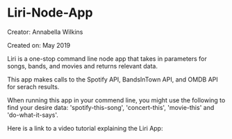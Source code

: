 # Liri-Node-App
Creator: Annabella Wilkins

Created on: May 2019

Liri is a one-stop command line node app that takes in parameters for songs, bands, and movies and returns relevant data.

This app makes calls to the Spotify API, BandsInTown API, and OMDB API for serach results.

When running this app in your commend line, you might use the following to find your desire data:
'spotify-this-song', 'concert-this', 'movie-this' and 'do-what-it-says'.

Here is a link to a video tutorial explaining the Liri App:
